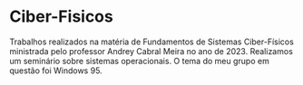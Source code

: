 # Ciber-Fisicos
Trabalhos realizados na matéria de Fundamentos de Sistemas Ciber-Físicos ministrada pelo professor Andrey Cabral Meira no ano de 2023.
Realizamos um seminário sobre sistemas operacionais. O tema do meu grupo em questão foi Windows 95.
